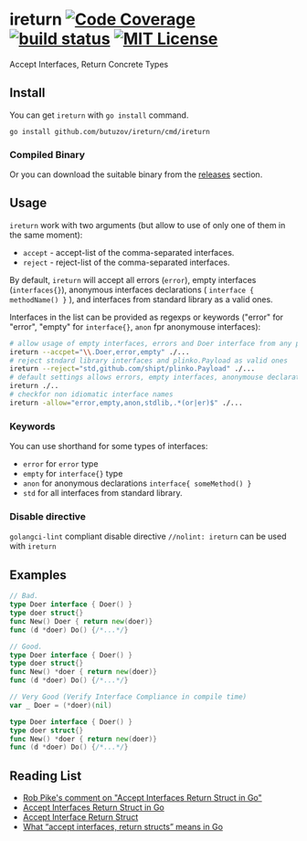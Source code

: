 # ireturn [![Code Coverage](https://coveralls.io/repos/github/butuzov/ireturn/badge.svg?branch=main)](https://coveralls.io/github/butuzov/ireturn?branch=main) [![build status](https://github.com/butuzov/ireturn/actions/workflows/main.yaml/badge.svg?branch=main)]() [![MIT License](http://img.shields.io/badge/license-MIT-blue.svg)](http://www.opensource.org/licenses/MIT)

Accept Interfaces, Return Concrete Types


## Install

You can get `ireturn` with `go install` command.

```shell
go install github.com/butuzov/ireturn/cmd/ireturn
```

### Compiled Binary

Or you can download the suitable binary from the [releases](https://github.com/butuzov/ireturn/releases) section.

## Usage

`ireturn` work with two arguments (but allow to use of only one of them in the same moment):

* `accept` - accept-list of the comma-separated interfaces.
* `reject` - reject-list of the comma-separated interfaces.

By default, `ireturn` will accept all errors (`error`), empty interfaces (`interfaces{}`), anonymous interfaces declarations ( `interface { methodName() }` ), and interfaces from standard library as a valid ones.

Interfaces in the list can be provided as regexps or keywords ("error" for "error", "empty" for `interface{}`, `anon` fpr anonymouse interfaces):

```bash
# allow usage of empty interfaces, errors and Doer interface from any package.
ireturn --accpet="\\.Doer,error,empty" ./...
# reject stndard library interfaces and plinko.Payload as valid ones
ireturn --reject="std,github.com/shipt/plinko.Payload" ./...
# default settings allows errors, empty interfaces, anonymouse declarations and standard library
ireturn ./..
# checkfor non idiomatic interface names
ireturn -allow="error,empty,anon,stdlib,.*(or|er)$" ./...
```

### Keywords

You can use shorthand for some types of interfaces:

* `error` for `error` type
* `empty` for `interface{}` type
* `anon` for anonymous declarations `interface{ someMethod() }`
* `std` for all interfaces from standard library.

### Disable directive

`golangci-lint` compliant disable directive `//nolint: ireturn` can be used with `ireturn`

## Examples

```go
// Bad.
type Doer interface { Doer() }
type doer struct{}
func New() Doer { return new(doer)}
func (d *doer) Do() {/*...*/}

// Good.
type Doer interface { Doer() }
type doer struct{}
func New() *doer { return new(doer)}
func (d *doer) Do() {/*...*/}

// Very Good (Verify Interface Compliance in compile time)
var _ Doer = (*doer)(nil)

type Doer interface { Doer() }
type doer struct{}
func New() *doer { return new(doer)}
func (d *doer) Do() {/*...*/}

```

## Reading List
* [Rob Pike's comment on "Accept Interfaces Return Struct in Go"](https://github.com/go-proverbs/go-proverbs.github.io/issues/37)
* [Accept Interfaces Return Struct in Go](https://mycodesmells.com/post/accept-interfaces-return-struct-in-go)
* [Accept Interface Return Struct](https://blog.dlow.me/programming/golang/accept-interface-return-struct/)
* [What “accept interfaces, return structs” means in Go](https://medium.com/@cep21/what-accept-interfaces-return-structs-means-in-go-2fe879e25ee8)
